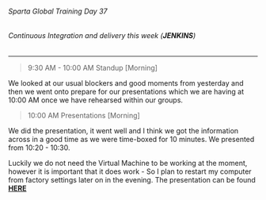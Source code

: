 ###### Sparta Global Training Day 37
###### Continuous Integration and delivery this week (**_JENKINS_**)

___

> 9:30 AM - 10:00 AM Standup [Morning]

We looked at our usual blockers and good moments from yesterday and then we went onto
prepare for our presentations which we are having at 10:00 AM once we have rehearsed within our
groups.

> 10:00 AM Presentations [Morning]

We did the presentation, it went well and I think we got the information across in a good time
as we were time-boxed for 10 minutes. We presented from 10:20 - 10:30.

Luckily we do not need the Virtual Machine to be working at the moment, however it is important that it does work - So I plan to restart
my computer from factory settings later on in the evening. The presentation can be found [**HERE**](../../Documents/Presentation_CI_CD_CDE.pptx)

